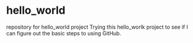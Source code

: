 hello_world
===========

repository for hello_world project
Trying this hello_worlk project to see if I can figure out the basic steps to using GitHub.
